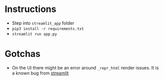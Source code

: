 # Instructions
- Step into `streamlit_app` folder
- `pip3 install -r requirements.txt`
- `streamlit run app.py`

# Gotchas
- On the UI there might be an error around `_repr_html` render issues. It is a known bug from [streamlit](https://discuss.streamlit.io/t/streamlitapiexception-repr-html-is-not-a-valid-streamlit-command/13287)